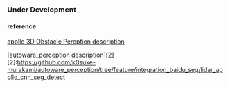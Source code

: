 ### Under Development

#### reference
[apollo 3D Obstacle Percption description][1]  

[1]:https://github.com/ApolloAuto/apollo/blob/master/docs/specs/3d_obstacle_perception.md
[autoware_perception description][2]  
[2]:https://github.com/k0suke-murakami/autoware_perception/tree/feature/integration_baidu_seg/lidar_apollo_cnn_seg_detect

